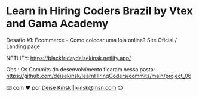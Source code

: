 # Learn in Hiring Coders Brazil by Vtex and Gama Academy

Desafio #1: Ecommerce - Como colocar uma loja online? Site Oficial / Landing page

NETLIFY: https://blackfridaydeisekinsk.netlify.app/

Obs.: Os Commits do desenvolvimento ficaram nessa pasta: https://github.com/deisekinsk/learnHiringCoders/commits/main/project_06



⌨️ com ❤️ por [Deise Kinsk](https://www.linkedin.com/in/deise-kinsk-profile/) | kinsk@msn.com 😊

